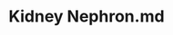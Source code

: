 ---
title: Kidney Nephron.md
release_version: v1.2
model_type: 2d-ftu
description: "This functional tissue unit (FTU) illustration was created from anatomical structures and cell types listed in the ASCT+B Table [Kidney v1.1](https://hubmapconsortium.github.io/ccf-releases/v1.1/asct-b/ASCT-B_VH_Kidney.csv). This illustration was inspired and heavily influenced by the [Kidney Tissue Atlas Explorer](https://atlas.kpmp.org/explorer/). Multiple histology atlases, especially “Human Microscopic Anatomy” (R.V. Krstić, 1994) and “Histology: A Text and Atlas” (Michael H. Ross, et al., 2003) were referenced. Sources for determining diameter include [(Hu, McDonough, and Layton 2021)](https://doi.org/10.1016/j.isci.2021.102667).
"
creators: 
  - 0000-0002-3775-8574
project_leads: 
  - 0000-0002-3321-6137
reviewers: 
  - 0000-0003-2804-127X
  - 0000-0001-8143-9231
creation_date:  2022-05-06
license: CC BY 4.0
publisher:  HuBMAP 
funder:  National Institutes of Health 
award_number:  OT2OD026671 
hubmap_id:  HBM489.SGQZ.655 
doi: https://doi.org/10.48539/HBM489.SGQZ.655
---